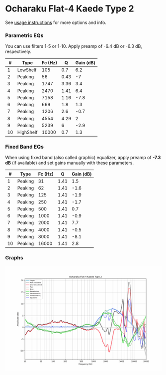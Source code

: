 # Ocharaku Flat-4 Kaede Type 2
See [usage instructions](https://github.com/jaakkopasanen/AutoEq#usage) for more options and info.

### Parametric EQs
You can use filters 1-5 or 1-10. Apply preamp of -6.4 dB or -6.3 dB, respectively.

|   # | Type      |   Fc (Hz) |    Q |   Gain (dB) |
|-----|-----------|-----------|------|-------------|
|   1 | LowShelf  |       105 | 0.7  |         6.2 |
|   2 | Peaking   |        56 | 0.43 |        -7   |
|   3 | Peaking   |      1747 | 3.36 |         3.4 |
|   4 | Peaking   |      2470 | 1.41 |         6.4 |
|   5 | Peaking   |      7158 | 1.16 |        -7.8 |
|   6 | Peaking   |       669 | 1.8  |         1.3 |
|   7 | Peaking   |      1206 | 2.6  |        -0.7 |
|   8 | Peaking   |      4554 | 4.29 |         2   |
|   9 | Peaking   |      5239 | 6    |        -2.9 |
|  10 | HighShelf |     10000 | 0.7  |         1.3 |

### Fixed Band EQs
When using fixed band (also called graphic) equalizer, apply preamp of **-7.3 dB** (if available) and set gains manually with these parameters.

|   # | Type    |   Fc (Hz) |    Q |   Gain (dB) |
|-----|---------|-----------|------|-------------|
|   1 | Peaking |        31 | 1.41 |         1.5 |
|   2 | Peaking |        62 | 1.41 |        -1.6 |
|   3 | Peaking |       125 | 1.41 |        -1.9 |
|   4 | Peaking |       250 | 1.41 |        -1.7 |
|   5 | Peaking |       500 | 1.41 |         0.7 |
|   6 | Peaking |      1000 | 1.41 |        -0.9 |
|   7 | Peaking |      2000 | 1.41 |         7.7 |
|   8 | Peaking |      4000 | 1.41 |        -0.5 |
|   9 | Peaking |      8000 | 1.41 |        -8.1 |
|  10 | Peaking |     16000 | 1.41 |         2.8 |

### Graphs
![](./Ocharaku%20Flat-4%20Kaede%20Type%202.png)

